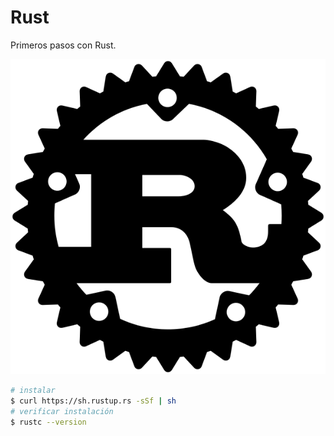# Rust

Primeros pasos con Rust.

<img src="./logo.png">

```bash
# instalar
$ curl https://sh.rustup.rs -sSf | sh
# verificar instalación
$ rustc --version
```